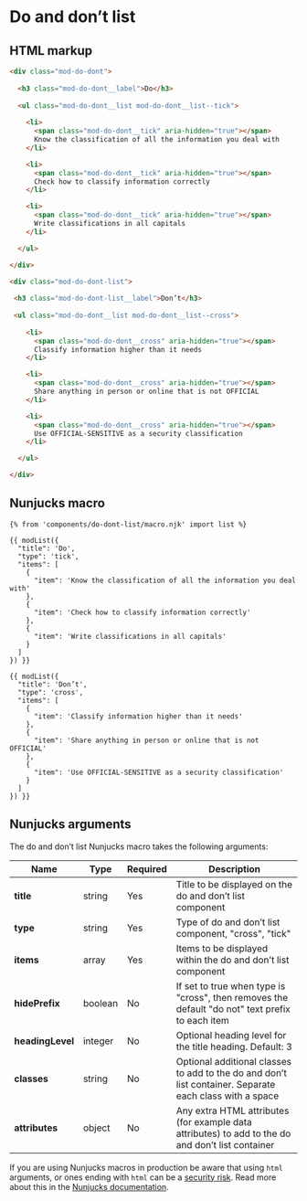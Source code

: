 # Do and don’t list

## HTML markup

```html
<div class="mod-do-dont">
  
  <h3 class="mod-do-dont__label">Do</h3>
  
  <ul class="mod-do-dont__list mod-do-dont__list--tick">
    
    <li>
      <span class="mod-do-dont__tick" aria-hidden="true"></span>
      Know the classification of all the information you deal with
    </li>

    <li>
      <span class="mod-do-dont__tick" aria-hidden="true"></span>
      Check how to classify information correctly
    </li>

    <li>
      <span class="mod-do-dont__tick" aria-hidden="true"></span>
      Write classifications in all capitals
    </li>

  </ul>

</div>

<div class="mod-do-dont-list">
 
 <h3 class="mod-do-dont-list__label">Don’t</h3>
 
 <ul class="mod-do-dont__list mod-do-dont__list--cross">
    
    <li>
      <span class="mod-do-dont__cross" aria-hidden="true"></span>
      Classify information higher than it needs
    </li>

    <li>
      <span class="mod-do-dont__cross" aria-hidden="true"></span>
      Share anything in person or online that is not OFFICIAL
    </li>

    <li>
      <span class="mod-do-dont__cross" aria-hidden="true"></span>
      Use OFFICIAL-SENSITIVE as a security classification
    </li>

  </ul>

</div>
```

## Nunjucks macro

```
{% from 'components/do-dont-list/macro.njk' import list %}

{{ modList({
  "title": 'Do',
  "type": 'tick',
  "items": [
    {
      "item": 'Know the classification of all the information you deal with'
    },
    {
      "item": 'Check how to classify information correctly'
    },
    {
      "item": 'Write classifications in all capitals'
    }
  ]
}) }}

{{ modList({
  "title": 'Don’t',
  "type": 'cross',
  "items": [
    {
      "item": 'Classify information higher than it needs'
    },
    {
      "item": 'Share anything in person or online that is not OFFICIAL'
    },
    {
      "item": 'Use OFFICIAL-SENSITIVE as a security classification'
    }
  ]
}) }}
```

## Nunjucks arguments

The do and don’t list Nunjucks macro takes the following arguments:

| Name              | Type     | Required  | Description |
| ------------------|----------|-----------|-------------|
| **title**         | string   | Yes       | Title to be displayed on the do and don’t list component |
| **type**          | string   | Yes       | Type of do and don’t list component, "cross", "tick" |
| **items**         | array    | Yes       | Items to be displayed within the do and don’t list component |
| **hidePrefix**    | boolean  | No        | If set to true when type is "cross", then removes the default "do not" text prefix to each item |
| **headingLevel**  | integer  | No        | Optional heading level for the title heading. Default: 3 |
| **classes**       | string   | No        | Optional additional classes to add to the do and don’t list container. Separate each class with a space |
| **attributes**    | object   | No        | Any extra HTML attributes (for example data attributes) to add to the do and don’t list container |

If you are using Nunjucks macros in production be aware that using `html` arguments, or ones ending with `html` can be a [security risk](https://developer.mozilla.org/en-US/docs/Glossary/Cross-site_scripting). Read more about this in the [Nunjucks documentation](https://mozilla.github.io/nunjucks/api.html#user-defined-templates-warning).